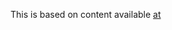 This is based on content available [at](https://www.digitalocean.com/community/tutorials/how-to-build-a-node-js-application-with-docker) 
